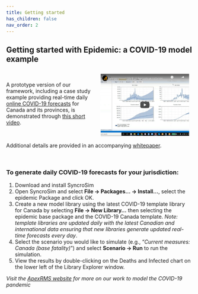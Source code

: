 ```yaml
---
title: Getting started
has_children: false
nav_order: 2
---
```


## Getting started with **Epidemic**: a COVID-19 model example

<a href="http://www.youtube.com/watch?feature=player_embedded&v=txtFYwzLoIY" target="_blank"><img src="assets/images/video-screen-cap.png" alt="COVID-19 modeling video tutorial" width="240" align="right" style="padding: 10px" width="400" /></a>

&nbsp;

A prototype version of our framework, including a case study example providing real-time daily [online COVID-19 forecasts](https://apexrms.shinyapps.io/covid19canada/) for Canada and its provinces, is demonstrated through [this short video](http://www.youtube.com/watch?feature=player_embedded&v=txtFYwzLoIY).

&nbsp;

Additional details are provided in an accompanying [whitepaper](http://apexrms.com/dwnld/covid-19-canada-framework-whitepaper.pdf).

&nbsp;

### To generate daily COVID-19 forecasts for your jurisdiction:

1. Download and install SyncroSim
2. Open SyncroSim and select **File -> Packages… -> Install…**, select the epidemic Package and click OK.
3. Create a new model library using the latest COVID-19 template library for Canada by selecting **File -> New Library…** then selecting the epidemic base package and the COVID-19 Canada template. *Note: template libraries are updated daily with the latest Canadian and international data ensuring that new libraries generate updated real-time forecasts every day*.
4. Select the scenario you would like to simulate (e.g., “*Current measures: Canada (base fatality)*”) and select **Scenario -> Run** to run the simulation.
5. View the results by double-clicking on the Deaths and Infected chart on the lower left of the Library Explorer window.

*Visit the [ApexRMS website](https://apexrms.com/covid-19-modeling/) for more on our work to model the COVID-19 pandemic*
